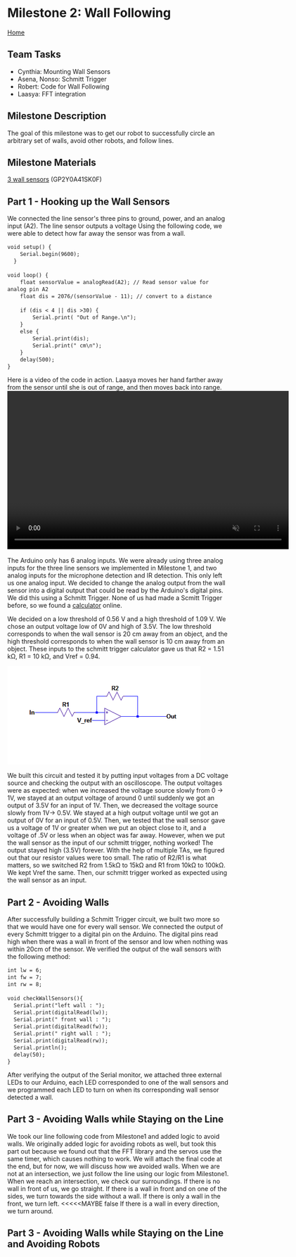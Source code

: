 # Milestone 2: Wall Following
[Home](https://ece3400team19.github.io/)

## Team Tasks
  * Cynthia: Mounting Wall Sensors
  * Asena, Nonso: Schmitt Trigger
  * Robert: Code for Wall Following
  * Laasya: FFT integration


## Milestone Description
The goal of this milestone was to get our robot to successfully circle an arbitrary set of walls, avoid other robots, and follow lines.

## Milestone Materials
[3 wall sensors](https://www.sparkfun.com/products/12728) (GP2Y0A41SK0F)

## Part 1 - Hooking up the Wall Sensors
We connected the line sensor's three pins to ground, power, and an analog input (A2).
The line sensor outputs a voltage
Using the following code, we were able to detect how far away the sensor was from a wall.

```
void setup() {
    Serial.begin(9600);
  }

void loop() {
    float sensorValue = analogRead(A2); // Read sensor value for analog pin A2
    float dis = 2076/(sensorValue - 11); // convert to a distance

    if (dis < 4 || dis >30) {
        Serial.print( "Out of Range.\n");
    }
    else {
        Serial.print(dis);
        Serial.print(" cm\n");
    }
    delay(500);
}
```


Here is a video of the code in action. Laasya moves her hand farther away from the sensor until she is out of range, and then moves back into range.
<video width="640" height="360" controls muted>
  <source src="IMG_6671.MOV" type="video/mp4">
</video>

The Arduino only has 6 analog inputs. We were already using three analog inputs for the three line sensors we implemented in Milestone 1, and two analog inputs for the microphone detection and IR detection.
This only left us one analog input. We decided to change the analog output from the wall sensor into a digital output that could be read by the Arduino's digital pins. We did this using a Schmitt Trigger. None of us had made a Scmitt Trigger before, so we found a [calculator](https://www.random-science-tools.com/electronics/schmitt-trigger-calculator.htm) online.

We decided on a low threshold of 0.56 V and a high threshold of 1.09 V. We chose an output voltage low of 0V and high of 3.5V.
The low threshold corresponds to when the wall sensor is 20 cm away from an object, and the high threshold corresponds to when the wall sensor is 10 cm away from an object. These inputs to the schmitt trigger calculator gave us that R2 = 1.51 kΩ, R1 = 10 kΩ, and Vref = 0.94.

 <img src="schmitt.png" width="439" height="223" alt="schmitt-trigger-circuit">

 We built this circuit and tested it by putting input voltages from a DC voltage source and checking the output with an oscilloscope. The output voltages were as expected: when we increased the voltage source slowly from 0 -> 1V, we stayed at an output voltage of around 0 until suddenly we got an output of 3.5V for an input of 1V. Then, we decreased the voltage source slowly from 1V-> 0.5V. We stayed at a high output voltage until we got an output of 0V for an input of 0.5V. Then, we tested that the wall sensor gave us a voltage of 1V or greater when we put an object close to it, and a voltage of .5V or less when an object was far away.
 However, when we put the wall sensor as the input of our schmitt trigger, nothing worked! The output stayed high (3.5V) forever. With the help of multiple TAs, we figured out that our resistor values were too small. The ratio of R2/R1 is what matters, so we switched R2 from 1.5kΩ to 15kΩ and R1 from 10kΩ to 100kΩ. We kept Vref the same. Then, our schmitt trigger worked as expected using the wall sensor as an input.

## Part 2 - Avoiding Walls
After successfully building a Schmitt Trigger circuit, we built two more so that we would have one for every wall sensor. We connected the output of every Schmitt trigger to a digital pin on the Arduino. The digital pins read high when there was a wall in front of the sensor and low when nothing was within 20cm of the sensor. We verified the output of the wall sensors with the following method:
```
int lw = 6;
int fw = 7;
int rw = 8;

void checkWallSensors(){
  Serial.print("left wall : ");
  Serial.print(digitalRead(lw));
  Serial.print(" front wall : ");
  Serial.print(digitalRead(fw));
  Serial.print(" right wall : ");
  Serial.print(digitalRead(rw));
  Serial.println();
  delay(50);
}
```
After verifying the output of the Serial monitor, we attached three external LEDs to our Arduino, each LED corresponded to one of the wall sensors and we programmed each LED to turn on when its corresponding wall sensor detected a wall.

## Part 3 - Avoiding Walls while Staying on the Line
We took our line following code from Milestone1 and added logic to avoid walls. We originally added logic for avoiding robots as well, but took this part out because we found out that the FFT library and the servos use the same timer, which causes nothing to work.
We will attach the final code at the end, but for now, we will discuss how we avoided walls. When we are not at an intersection, we just follow the line using our logic from Milestone1. When we reach an intersection, we check our surroundings. If there is no wall in front of us, we go straight. If there is a wall in front and on one of the sides, we turn towards the side without a wall. If there is only a wall in the front, we turn left. <<<<<MAYBE false If there is a wall in every direction, we turn around. 

## Part 3 - Avoiding Walls while Staying on the Line and Avoiding Robots
